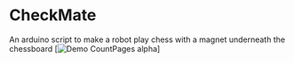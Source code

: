 # CheckMate
An arduino script to make a robot play chess with a magnet underneath the chessboard
[![Demo CountPages alpha](https://share.gifyoutube.com/KzB6Gb.gif)]
